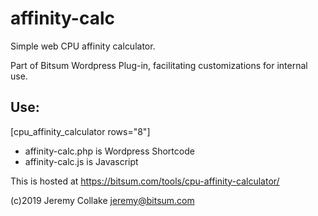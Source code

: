 # affinity-calc
Simple web CPU affinity calculator.

Part of Bitsum Wordpress Plug-in, facilitating customizations for internal use.

## Use:
[cpu_affinity_calculator rows="8"]

- affinity-calc.php is Wordpress Shortcode
- affinity-calc.js is Javascript

This is hosted at https://bitsum.com/tools/cpu-affinity-calculator/

(c)2019 Jeremy Collake <jeremy@bitsum.com>
